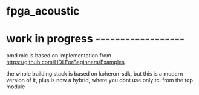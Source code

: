 # fpga_acoustic

# work in progress ------------------  
pmd mic is based on implementation from
https://github.com/HDLForBeginners/Examples

the whole building stack is based on koheron-sdk, but this is a modern version of it, plus is now a hybrid, where you dont use only tcl from the top module






